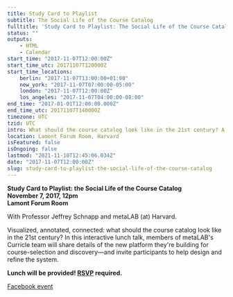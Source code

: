 ```yaml
---
title: Study Card to Playlist
subtitle: The Social Life of the Course Catalog
fulltitle: 'Study Card to Playlist: The Social Life of the Course Catalog'
status: ""
outputs:
    - HTML
    - Calendar
start_time: "2017-11-07T12:00:00Z"
start_time_utc: 20171107T120000Z
start_time_locations:
    berlin: "2017-11-07T13:00:00+01:00"
    new_york: "2017-11-07T07:00:00-05:00"
    london: "2017-11-07T12:00:00Z"
    los_angeles: "2017-11-07T04:00:00-08:00"
end_time: "2017-01-01T12:00:00.000Z"
end_time_utc: 20171107T140000Z
timezone: UTC
tzid: UTC
intro: What should the course catalog look like in the 21st century? A talk on leveraging data and design for course selection and discovery.
location: Lamont Forum Room, Harvard
isFeatured: false
isOngoing: false
lastmod: "2021-11-10T12:45:06.034Z"
date: "2017-11-07T12:00:00Z"
slug: study-card-to-playlist-the-social-life-of-the-course-catalog
---
```

**Study Card to Playlist: the Social Life of the Course Catalog<br />
November 7, 2017, 12pm<br />
Lamont Forum Room**

With Professor Jeffrey Schnapp and metaLAB (at) Harvard.

Visualized, annotated, connected: what should the course catalog look like in the 21st century? In this interactive lunch talk, members of metaLAB's Curricle team will share details of the new platform they're building for course-selection and discovery—and invite participants to help design and refine the system. 

**Lunch will be provided! [RSVP](https://cyber.harvard.edu/events/2017/luncheon/11/Curricle#RSVP) required.**

[Facebook event](https://www.facebook.com/events/190878694818317/)